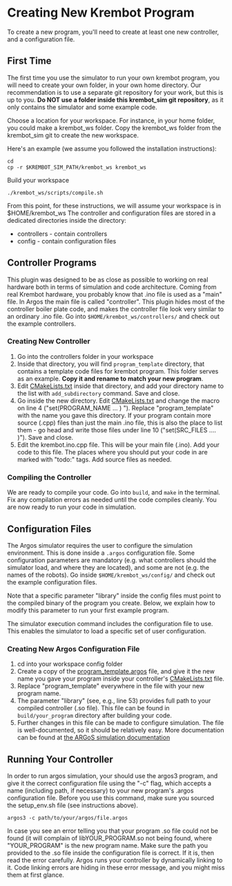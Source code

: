 # Creating New Krembot Program

To create a new program, you'll need to create at least one new controller, and a configuration file.


## First Time

The first time you use the simulator to run your own krembot program, you will need to create your own
folder, in your own home directory. Our recommendation is to use a separate git repository for your work,
but this is up to you.  **Do NOT use a folder inside this krembot_sim git repository**, as it only 
contains the simulator and some example code. 

Choose a location for your workspace.  For instance, in your home folder, you could make a krembot_ws
folder.  Copy the krembot_ws folder from the krembot_sim git to create the new workspace. 

Here's an example (we assume you followed the installation instructions):

````
cd
cp -r $KREMBOT_SIM_PATH/krembot_ws krembot_ws
````

Build your workspace

````
./krembot_ws/scripts/compile.sh	
````

From this point, for these instructions, we will assume your workspace is in $HOME/krembot_ws
The controller and configuration files are stored in a dedicated directories inside the directory:

- controllers - contain controllers
- config - contain configuration files


## Controller Programs

This plugin was designed to be as close as possible to working on real hardware both in terms of simulation and code architecture. Coming from real Krembot hardware, you probably know that .ino file is used as a "main" file. In Argos the main file is called "controller". This plugin hides most of the controller boiler plate code, and makes the controller file look very similar to an ordinary .ino file. 
Go into ````$HOME/krembot_ws/controllers/```` and check out the example controllers.

### Creating New Controller

1. Go into the controllers folder in your workspace
2. Inside that directory, you will find ````program_template```` directory, that contains a template code files for krembot program.
This folder serves as an example. **Copy it and rename to match your new program**.
3. Edit [CMakeLists.txt](CMakeLists.txt) inside that directory, and add your directory name to the list with ````add_subdirectory```` command. Save and close.
4. Go inside the new directory. Edit [CMakeLists.txt](CMakeLists.txt) and change the macro on line 4 ("set(PROGRAM_NAME ... ) "). Replace "program_template" with the name you gave this directory. If your program contain more source (.cpp) files than just the main .ino file, this is also the place to list them - go head and write those files under line 10 ("set(SRC_FILES .... )"). Save and close. 
5. Edit the krembot.ino.cpp file. This will be your main file (.ino). Add your code to this file. The places where you should put your code in are marked with "todo:" tags. Add source files as needed.

### Compiling the Controller

We are ready to compile your code. Go into ````build````, and  ````make```` in the terminal.
Fix any compilation errors as needed until the code compiles cleanly. You are now ready to run
your code in simulation.


## Configuration Files

The Argos simulator requires the user to configure the simulation environment. This is done inside a ````.argos```` configuration file. Some configuration parameters are mandatory (e.g. what controllers should the simulator load, and where they are located), and some are not (e.g. the names of the robots). Go inside ````$HOME/krembot_ws/config/```` and check out the example configuration files.

Note that a specific parameter "library" inside the config files must point to the compiled binary of the program you create. 
Below, we explain how to modify this parameter to run your first example program.

The simulator execution command includes the configuration file to use. This enables the simulator to load a specific set of user configuration.

### Creating New Argos Configuration File

1. cd into your workspace config folder
2. Create a copy of the [program_template.argos](program_template.argos) file, and give it the new name you gave your program inside your controller's [CMakeLists.txt](CMakeLists.txt) file.
3. Replace "program_template" everywhere in the file with your new program name.
4. The parameter "library" (see, e.g., line 53) provides full path to your compiled controller (.so file). This file can be found in ````build/your_program```` directory after building your code.
5. Further changes in this file can be made to configure simulation. The file is well-documented, so it should be relatively easy. More documentation can be found at [the ARGoS simulation documentation](https://www.argos-sim.info/documentation.php)

## Running Your Controller

In order to run argos simulation, your should use the argos3 program, and give it the correct configuration file using the "-c" flag, which accepts a name (including path, if necessary) to your new program's .argos configuration file. Before you use this command, make sure you sourced the setup_env.sh file (see instructions above). 

````
argos3 -c path/to/your/argos/file.argos
````

In case you see an error telling you that your program .so file could not be found (it will complain of libYOUR_PROGRAM.so not being found, where "YOUR_PROGRAM" is the new program name. Make sure the path you provided to the .so file inside the configuration file is correct. If it is, then read the error carefully. Argos runs your controller by dynamically linking to it. Code linking errors are hiding in these error message, and you might miss them at first glance.


